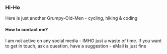 ### Hi-Ho 

Here is just another Grumpy-Old-Men - cycling, hiking & coding

#### How to contact me?

I am not active on any social media - IMHO just a waste of time. If you want to get in touch, ask a question, have a suggestion - eMail is just fine
